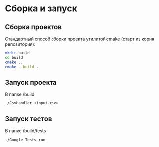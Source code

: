 # Сборка и запуск

## Сборка проектов

Стандартный способ сборки проекта утилитой cmake (старт из корня репозитория):
```bash
mkdir build
cd build
cmake ..
cmake --build .
```

## Запуск проекта

В папке /build

```bash
./CsvHandler <input.csv>
```

## Запуск тестов

В папке /build/tests

```bash
./Google-Tests_run
```